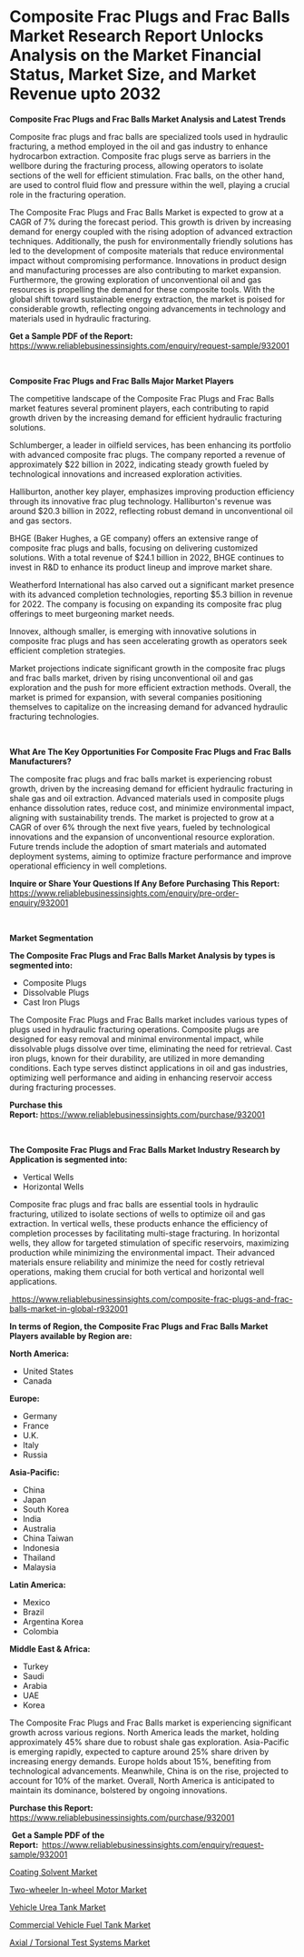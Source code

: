 <p><h1>Composite Frac Plugs and Frac Balls Market Research Report Unlocks Analysis on the Market Financial Status, Market Size, and Market Revenue upto 2032</h1></p><p><strong>Composite Frac Plugs and Frac Balls Market Analysis and Latest Trends</strong></p>
<p><p>Composite frac plugs and frac balls are specialized tools used in hydraulic fracturing, a method employed in the oil and gas industry to enhance hydrocarbon extraction. Composite frac plugs serve as barriers in the wellbore during the fracturing process, allowing operators to isolate sections of the well for efficient stimulation. Frac balls, on the other hand, are used to control fluid flow and pressure within the well, playing a crucial role in the fracturing operation.</p><p>The Composite Frac Plugs and Frac Balls Market is expected to grow at a CAGR of 7% during the forecast period. This growth is driven by increasing demand for energy coupled with the rising adoption of advanced extraction techniques. Additionally, the push for environmentally friendly solutions has led to the development of composite materials that reduce environmental impact without compromising performance. Innovations in product design and manufacturing processes are also contributing to market expansion. Furthermore, the growing exploration of unconventional oil and gas resources is propelling the demand for these composite tools. With the global shift toward sustainable energy extraction, the market is poised for considerable growth, reflecting ongoing advancements in technology and materials used in hydraulic fracturing.</p></p>
<p><strong>Get a Sample PDF of the Report:&nbsp;</strong> <a href="https://www.reliablebusinessinsights.com/enquiry/request-sample/932001?utm_campaign=39&utm_medium=2&utm_source=Github&utm_content=ia&utm_term=21032025&utm_id=composite-frac-plugs-and-frac-balls">https://www.reliablebusinessinsights.com/enquiry/request-sample/932001</a></p>
<p>&nbsp;</p>
<p><strong>Composite Frac Plugs and Frac Balls Major Market Players</strong></p>
<p><p>The competitive landscape of the Composite Frac Plugs and Frac Balls market features several prominent players, each contributing to rapid growth driven by the increasing demand for efficient hydraulic fracturing solutions.</p><p>Schlumberger, a leader in oilfield services, has been enhancing its portfolio with advanced composite frac plugs. The company reported a revenue of approximately $22 billion in 2022, indicating steady growth fueled by technological innovations and increased exploration activities.</p><p>Halliburton, another key player, emphasizes improving production efficiency through its innovative frac plug technology. Halliburton's revenue was around $20.3 billion in 2022, reflecting robust demand in unconventional oil and gas sectors. </p><p>BHGE (Baker Hughes, a GE company) offers an extensive range of composite frac plugs and balls, focusing on delivering customized solutions. With a total revenue of $24.1 billion in 2022, BHGE continues to invest in R&D to enhance its product lineup and improve market share.</p><p>Weatherford International has also carved out a significant market presence with its advanced completion technologies, reporting $5.3 billion in revenue for 2022. The company is focusing on expanding its composite frac plug offerings to meet burgeoning market needs.</p><p>Innovex, although smaller, is emerging with innovative solutions in composite frac plugs and has seen accelerating growth as operators seek efficient completion strategies. </p><p>Market projections indicate significant growth in the composite frac plugs and frac balls market, driven by rising unconventional oil and gas exploration and the push for more efficient extraction methods. Overall, the market is primed for expansion, with several companies positioning themselves to capitalize on the increasing demand for advanced hydraulic fracturing technologies.</p></p>
<p>&nbsp;</p>
<p><strong>What Are The Key Opportunities For Composite Frac Plugs and Frac Balls Manufacturers?</strong></p>
<p><p>The composite frac plugs and frac balls market is experiencing robust growth, driven by the increasing demand for efficient hydraulic fracturing in shale gas and oil extraction. Advanced materials used in composite plugs enhance dissolution rates, reduce cost, and minimize environmental impact, aligning with sustainability trends. The market is projected to grow at a CAGR of over 6% through the next five years, fueled by technological innovations and the expansion of unconventional resource exploration. Future trends include the adoption of smart materials and automated deployment systems, aiming to optimize fracture performance and improve operational efficiency in well completions.</p></p>
<p><strong>Inquire or Share Your Questions If Any Before Purchasing This Report:</strong> <a href="https://www.reliablebusinessinsights.com/enquiry/pre-order-enquiry/932001?utm_campaign=39&utm_medium=2&utm_source=Github&utm_content=ia&utm_term=21032025&utm_id=composite-frac-plugs-and-frac-balls">https://www.reliablebusinessinsights.com/enquiry/pre-order-enquiry/932001</a></p>
<p>&nbsp;</p>
<p><strong>Market Segmentation</strong></p>
<p><strong>The Composite Frac Plugs and Frac Balls Market Analysis by types is segmented into:</strong></p>
<p><ul><li>Composite Plugs</li><li>Dissolvable Plugs</li><li>Cast Iron Plugs</li></ul></p>
<p><p>The Composite Frac Plugs and Frac Balls market includes various types of plugs used in hydraulic fracturing operations. Composite plugs are designed for easy removal and minimal environmental impact, while dissolvable plugs dissolve over time, eliminating the need for retrieval. Cast iron plugs, known for their durability, are utilized in more demanding conditions. Each type serves distinct applications in oil and gas industries, optimizing well performance and aiding in enhancing reservoir access during fracturing processes.</p></p>
<p><strong>Purchase this Report:&nbsp;</strong><a href="https://www.reliablebusinessinsights.com/purchase/932001?utm_campaign=39&utm_medium=2&utm_source=Github&utm_content=ia&utm_term=21032025&utm_id=composite-frac-plugs-and-frac-balls">https://www.reliablebusinessinsights.com/purchase/932001</a></p>
<p>&nbsp;</p>
<p><strong>The Composite Frac Plugs and Frac Balls Market Industry Research by Application is segmented into:</strong></p>
<p><ul><li>Vertical Wells</li><li>Horizontal Wells</li></ul></p>
<p><p>Composite frac plugs and frac balls are essential tools in hydraulic fracturing, utilized to isolate sections of wells to optimize oil and gas extraction. In vertical wells, these products enhance the efficiency of completion processes by facilitating multi-stage fracturing. In horizontal wells, they allow for targeted stimulation of specific reservoirs, maximizing production while minimizing the environmental impact. Their advanced materials ensure reliability and minimize the need for costly retrieval operations, making them crucial for both vertical and horizontal well applications.</p></p>
<p><a href="https://www.reliablebusinessinsights.com/composite-frac-plugs-and-frac-balls-market-in-global-r932001?utm_campaign=39&utm_medium=2&utm_source=Github&utm_content=ia&utm_term=21032025&utm_id=composite-frac-plugs-and-frac-balls">&nbsp;https://www.reliablebusinessinsights.com/composite-frac-plugs-and-frac-balls-market-in-global-r932001</a></p>
<p><strong>In terms of Region, the Composite Frac Plugs and Frac Balls Market Players available by Region are:</strong></p>
<p>
    <p> <strong> North America: </strong>
        <ul>
            <li>United States</li>
            <li>Canada</li>
        </ul>
        </p> 
    <p> <strong> Europe: </strong>
        <ul>
            <li>Germany</li>
            <li>France</li>
            <li>U.K.</li>
            <li>Italy</li>
            <li>Russia</li>
        </ul>
        </p> 
    <p> <strong> Asia-Pacific: </strong>
        <ul>
            <li>China</li>
            <li>Japan</li>
            <li>South Korea</li>
            <li>India</li>
            <li>Australia</li>
            <li>China Taiwan</li>
            <li>Indonesia</li>
            <li>Thailand</li>
            <li>Malaysia</li>
        </ul>
        </p> 
    <p> <strong> Latin America: </strong>
        <ul>
            <li>Mexico</li>
            <li>Brazil</li>
            <li>Argentina Korea</li>
            <li>Colombia</li>
        </ul>
        </p> 
    <p> <strong> Middle East & Africa: </strong>
        <ul>
            <li>Turkey</li>
            <li>Saudi</li>
            <li>Arabia</li>
            <li>UAE</li>
            <li>Korea</li>
        </ul>
    </p>
    </p>
<p><p>The Composite Frac Plugs and Frac Balls market is experiencing significant growth across various regions. North America leads the market, holding approximately 45% share due to robust shale gas exploration. Asia-Pacific is emerging rapidly, expected to capture around 25% share driven by increasing energy demands. Europe holds about 15%, benefiting from technological advancements. Meanwhile, China is on the rise, projected to account for 10% of the market. Overall, North America is anticipated to maintain its dominance, bolstered by ongoing innovations.</p></p>
<p><strong>Purchase this Report: </strong><a href="https://www.reliablebusinessinsights.com/purchase/932001?utm_campaign=39&utm_medium=2&utm_source=Github&utm_content=ia&utm_term=21032025&utm_id=composite-frac-plugs-and-frac-balls">https://www.reliablebusinessinsights.com/purchase/932001</a></p>
<p>&nbsp;<strong>Get a Sample PDF of the Report:&nbsp;&nbsp;</strong><a href="https://www.reliablebusinessinsights.com/enquiry/request-sample/932001?utm_campaign=39&utm_medium=2&utm_source=Github&utm_content=ia&utm_term=21032025&utm_id=composite-frac-plugs-and-frac-balls">https://www.reliablebusinessinsights.com/enquiry/request-sample/932001</a></p>
<p><strong></strong></p>
<p><p><a href="https://github.com/gauldvikerm6/Market-Research-Report-List-1/blob/main/coating-solvent-market.md?utm_campaign=39&utm_medium=2&utm_source=Github&utm_content=ia&utm_term=21032025&utm_id=composite-frac-plugs-and-frac-balls">Coating Solvent Market</a></p><p><a href="https://github.com/airitaursela/Market-Research-Report-List-1/blob/main/two-wheeler-in-wheel-motor-market.md?utm_campaign=39&utm_medium=2&utm_source=Github&utm_content=ia&utm_term=21032025&utm_id=composite-frac-plugs-and-frac-balls">Two-wheeler In-wheel Motor Market</a></p><p><a href="https://github.com/cingozascard/Market-Research-Report-List-1/blob/main/vehicle-urea-tank-market.md?utm_campaign=39&utm_medium=2&utm_source=Github&utm_content=ia&utm_term=21032025&utm_id=composite-frac-plugs-and-frac-balls">Vehicle Urea Tank Market</a></p><p><a href="https://github.com/ardgenoud/Market-Research-Report-List-1/blob/main/commercial-vehicle-fuel-tank-market.md?utm_campaign=39&utm_medium=2&utm_source=Github&utm_content=ia&utm_term=21032025&utm_id=composite-frac-plugs-and-frac-balls">Commercial Vehicle Fuel Tank Market</a></p><p><a href="https://github.com/benasjuettk3/Market-Research-Report-List-1/blob/main/axial-torsional-test-systems-market.md?utm_campaign=39&utm_medium=2&utm_source=Github&utm_content=ia&utm_term=21032025&utm_id=composite-frac-plugs-and-frac-balls">Axial / Torsional Test Systems Market</a></p></p>